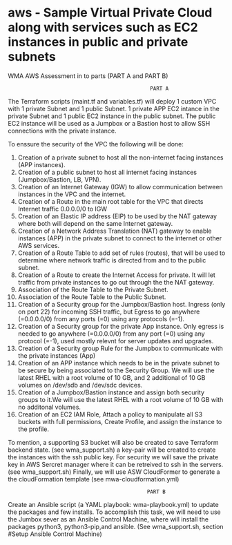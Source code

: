 # aws -  Sample Virtual Private Cloud along with services such as EC2 instances in public and private subnets
WMA AWS Assessment in to parts (PART A and PART B)

                                                  PART A
The Terraform scripts (maint.tf and variables.tf) will deploy 1 custom VPC with 1 private Subnet and 1 public Subnet.
   1 private APP EC2 intance in the private Subnet and 1 public EC2 instance in the public subnet.
   The public EC2 instance will be used as a Jumpbox or a Bastion host to allow SSH connections with the private instance.
   
To enssure the security of the VPC the following will be done:
   1) Creation of a private subnet to host all the non-internet facing instances (APP instances).
   2) Creation of a public subnet to host all internet facing instances (Jumpbox/Bastion, LB, VPN).
   3) Creation of an Internet Gateway (IGW) to allow communication between instances in the VPC and the internet.
   4) Creation of a Route in the main root table for the VPC that directs Internet traffic 0.0.0.0/0 to IGW
   5) Creation of an Elastic IP address (EIP) to be used by the NAT gateway where both will depend on the same Internet gateway.
   6) Creation of a Network Address Translation (NAT) gateway to enable instances (APP) in the private subnet to connect to the internet or other AWS services.
   7) Creation of a Route Table to add set of rules (routes), that will be used to determine where network traffic is directed from and to the public subnet.
   8) Creation of a Route to create the Internet Access for private. It will let traffic from private instances to go out through the the NAT gateway.
   9) Association of the Route Table to the Private Subnet.
   10) Association of the Route Table to the Public Subnet.
   11) Creation of a Security group for the Jumpbox/Bastion host. Ingress (only on port 22) for incoming SSH traffic, but Egress to go anywhere (=0.0.0.0/0) from any ports (=0) using any protocols (=-1).
   12) Creation of a Security group for the private App instance. Only egress is needed to go anywhere (=0.0.0.0/0) from any port (=0)  using any protocol (=-1), used mostly relevnt for server updates and upgrades.
   13) Creation of a Security group Rule for the Jumpbox to communicate with the private instances (App)
   14) Creation of an APP instance which needs to be in the private subnet to be secure by being associated to the Security Group.
       We will use the latest RHEL with a root volume of 10 GB, and 2 additional of 10 GB volumes on /dev/sdb and /dev/sdc devices.
   15) Creation of a Jumpbox/Bastion instance and assign both security groups to it.We will use the latest RHEL with a root volume of 10 GB with no additonal volumes.
   16) Creation of an EC2 IAM Role, Attach a policy to manipulate all S3 buckets with full permissions, Create Profile, and assign the instance to the profile.

   To mention,
    a supporting S3 bucket will also be created to save Terraform backend state. (see wma_support.sh)
    a key-pair will be created to create the instances with the ssh public key. For security we will save the private key in AWS Sercret manager where it can be retreived to ssh in the servers. (see wma_support.sh)
    Finally, we will use ASW CloudFormer to generate a the cloudFormation template (see mwa-cloudformation.yml)
            
                                                 PART B
   Create an Ansible script (a YAML playbook: wma-playbook.yml) to update the packages and few installs.
   To accomplish this task, we will need to use the Jumbox sever as an Ansible Control Machine, where will install the packages python3, python3-pip,and ansible. (See wma_support.sh, section #Setup Ansible Control Machine)
   
   
